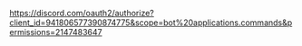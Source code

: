 https://discord.com/oauth2/authorize?client_id=941806577390874775&scope=bot%20applications.commands&permissions=2147483647
